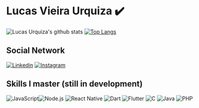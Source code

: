 # Lucas Vieira Urquiza :heavy_check_mark:

![Lucas Urquiza's github stats](https://github-readme-stats.vercel.app/api?username=lucasvurquiza&show_icons=true&theme=dark)
[![Top Langs](https://github-readme-stats.vercel.app/api/top-langs/?username=lucasvurquiza&layout=compact)](https://github.com/anuraghazra/github-readme-stats)
<br>
## Social Network
<a href="https://www.linkedin.com/in/lucas-vieira-urquiza-0478b01a4/" target="_blank"><img src="https://img.shields.io/badge/linkedin-%230077B5.svg?&style=for-the-badge&logo=linkedin&logoColor=white" alt="Linkedin"></a>
<a href="https://www.instagram.com/lucas_urquiza/" target="_blank"><img src="https://img.shields.io/badge/instagram-%23E4405F.svg?&style=for-the-badge&logo=instagram&logoColor=white" alt="Instagram"></a>
<br>
## Skills I master (still in development)
<img src="https://img.shields.io/badge/javascript%20-%23323330.svg?&style=for-the-badge&logo=javascript&logoColor=%23F7DF1E" alt="JavaScript"><img src="https://img.shields.io/badge/node.js%20-%2343853D.svg?&style=for-the-badge&logo=node.js&logoColor=white" alt="Node.js">
<img src="https://img.shields.io/badge/react_native%20-%2320232a.svg?&style=for-the-badge&logo=react&logoColor=%2361DAFB" alt="React Native">
<img src="https://img.shields.io/badge/dart-%230175C2.svg?&style=for-the-badge&logo=dart&logoColor=white" alt="Dart">
<img src="https://img.shields.io/badge/Flutter%20-%2302569B.svg?&style=for-the-badge&logo=Flutter&logoColor=white" alt="Flutter">
<img src="https://img.shields.io/badge/c%20-%2300599C.svg?&style=for-the-badge&logo=c&logoColor=white" alt="C">
<img src="https://img.shields.io/badge/java-%23ED8B00.svg?&style=for-the-badge&logo=java&logoColor=white" alt="Java">
<img src="https://img.shields.io/badge/php-%23777BB4.svg?&style=for-the-badge&logo=php&logoColor=white" alt="PHP">
